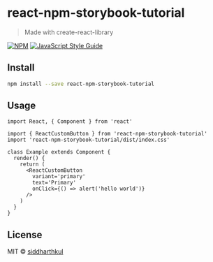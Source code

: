 # react-npm-storybook-tutorial

> Made with create-react-library

[![NPM](https://img.shields.io/npm/v/react-npm-storybook-tutorial.svg)](https://www.npmjs.com/package/react-npm-storybook-tutorial) [![JavaScript Style Guide](https://img.shields.io/badge/code_style-standard-brightgreen.svg)](https://standardjs.com)

## Install

```bash
npm install --save react-npm-storybook-tutorial
```

## Usage

```tsx
import React, { Component } from 'react'

import { ReactCustomButton } from 'react-npm-storybook-tutorial'
import 'react-npm-storybook-tutorial/dist/index.css'

class Example extends Component {
  render() {
    return (
      <ReactCustomButton
        variant='primary'
        text='Primary'
        onClick={() => alert('hello world')}
      />
    )
  }
}
```

## License

MIT © [siddharthkul](https://github.com/siddharthkul)
